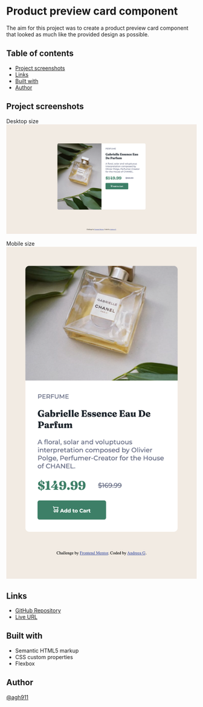 
# Product preview card component

The aim for this project was to create a product preview card component that looked as much like the provided design as possible.


## Table of contents
- [Project screenshots](#project-screenshots)
- [Links](#links)
- [Built with](#built-with)
- [Author](#author)

## Project screenshots
Desktop size
![product-card-desktop-size](images/product-card-desktop.png)

Mobile size
![product-card-mobile-size](images/product-card-mobile.png)

## Links
* [GitHub Repository]()
* [Live URL]()

## Built with
- Semantic HTML5 markup
- CSS custom properties
- Flexbox

## Author
[@agh911](https://www.github.com/agh911)

